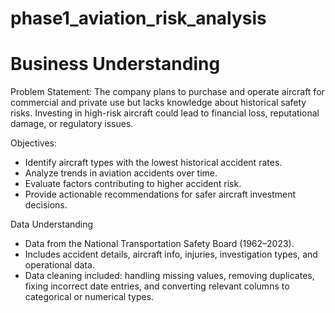 # phase1_aviation_risk_analysis

# Business Understanding

Problem Statement:
The company plans to purchase and operate aircraft for commercial and private use but lacks knowledge about historical safety risks. Investing in high-risk aircraft could lead to financial loss, reputational damage, or regulatory issues.

Objectives:
- Identify aircraft types with the lowest historical accident rates.
- Analyze trends in aviation accidents over time.
- Evaluate factors contributing to higher accident risk.
- Provide actionable recommendations for safer aircraft investment decisions.

Data Understanding
- Data from the National Transportation Safety Board (1962–2023).
- Includes accident details, aircraft info, injuries, investigation types, and operational data.
- Data cleaning included: handling missing values, removing duplicates, fixing incorrect date entries, and converting relevant columns to categorical or numerical types.
